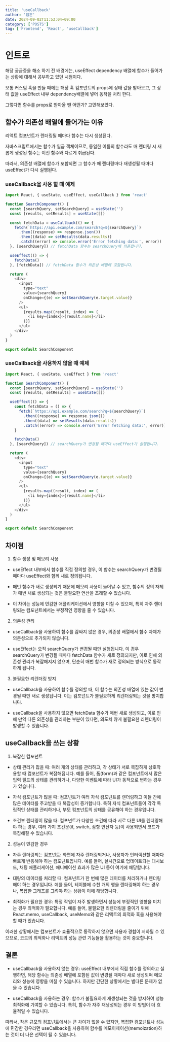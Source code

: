 ```yaml
---
title: 'useCallback'
author: '임훈'
date: 2024-09-02T11:53:04+09:00
category: ['POSTS']
tag: ['Frontend', 'React', 'useCallback']
---
```


# 인트로

해당 궁금증을 해소 하기 전 배경에는, useEffect dependency 배열에 함수가 들어가는 상황에 대해서 공부하고 있던 시점이다.

보통 커스텀 훅을 만들 때에는 해당 훅 컴포넌트의 props에 상태 값을 받아오고, 그 상태 값을 useEffect 내부 dependency배열에 넣어 동작을 처리 한다.

그렇다면 함수를 props로 받아올 땐 어떤가? 고민해보았다.

## 함수가 의존성 배열에 들어가는 이유

리액트 컴포넌트가 렌더링될 때마다 함수는 다시 생성된다.

자바스크립트에서는 함수가 일급 객체이므로, 동일한 이름의 함수라도 매 렌더링 시 새롭게 생성된 함수는 이전 함수와 다르게 취급된다.

따라서, 의존성 배열에 함수가 포함되면 그 함수가 매 렌더링마다 재생성될 때마다 useEffect가 다시 실행된다.

### useCallback을 사용 할 때 예제

```js
import React, { useState, useEffect, useCallback } from 'react'

function SearchComponent() {
  const [searchQuery, setSearchQuery] = useState('')
  const [results, setResults] = useState([])

  const fetchData = useCallback(() => {
    fetch(`https://api.example.com/search?q=${searchQuery}`)
      .then((response) => response.json())
      .then((data) => setResults(data.results))
      .catch((error) => console.error('Error fetching data:', error))
  }, [searchQuery]) // fetchData 함수는 searchQuery에 의존합니다.

  useEffect(() => {
    fetchData()
  }, [fetchData]) // fetchData 함수가 의존성 배열에 포함됩니다.

  return (
    <div>
      <input
        type="text"
        value={searchQuery}
        onChange={(e) => setSearchQuery(e.target.value)}
      />
      <ul>
        {results.map((result, index) => (
          <li key={index}>{result.name}</li>
        ))}
      </ul>
    </div>
  )
}

export default SearchComponent
```

### useCallback을 사용하지 않을 때 예제

```js
import React, { useState, useEffect } from 'react'

function SearchComponent() {
  const [searchQuery, setSearchQuery] = useState('')
  const [results, setResults] = useState([])

  useEffect(() => {
    const fetchData = () => {
      fetch(`https://api.example.com/search?q=${searchQuery}`)
        .then((response) => response.json())
        .then((data) => setResults(data.results))
        .catch((error) => console.error('Error fetching data:', error))
    }

    fetchData()
  }, [searchQuery]) // searchQuery가 변경될 때마다 useEffect가 실행됩니다.

  return (
    <div>
      <input
        type="text"
        value={searchQuery}
        onChange={(e) => setSearchQuery(e.target.value)}
      />
      <ul>
        {results.map((result, index) => (
          <li key={index}>{result.name}</li>
        ))}
      </ul>
    </div>
  )
}

export default SearchComponent
```

## 차이점

1. 함수 생성 및 메모리 사용

- useEffect 내부에서 함수를 직접 정의할 경우, 이 함수는 searchQuery가 변경될 때마다 useEffect와 함께 새로 정의됩니다.

- 매번 함수가 새로 생성되기 때문에 메모리 사용이 늘어날 수 있고, 함수의 정의 자체가 매번 새로 생성되는 것은 불필요한 연산을 초래할 수 있습니다.

- 이 차이는 성능에 민감한 애플리케이션에서 영향을 미칠 수 있으며, 특히 자주 렌더링되는 컴포넌트에서는 부정적인 영향을 줄 수 있습니다.

2. 의존성 관리

- useCallback을 사용하여 함수를 감싸지 않은 경우, 의존성 배열에서 함수 자체가 의존성으로 추가되지 않습니다.

- useEffect는 오직 searchQuery가 변경될 때만 실행됩니다. 이 경우 searchQuery가 변경될 때마다 fetchData 함수가 새로 정의되지만, 이로 인해 의존성 관리가 복잡해지지 않으며, 단순히 매번 함수가 새로 정의되는 방식으로 동작하게 됩니다.

3. 불필요한 리렌더링 방지

- useCallback을 사용하여 함수를 정의할 때, 이 함수는 의존성 배열에 있는 값이 변경될 때만 새로 생성됩니다. 이는 컴포넌트가 불필요하게 리렌더링되는 것을 방지합니다.

- useCallback을 사용하지 않으면 fetchData 함수가 매번 새로 생성되고, 이로 인해 만약 다른 의존성을 관리하는 부분이 있다면, 의도치 않게 불필요한 리렌더링이 발생할 수 있습니다.

## useCallback을 쓰는 상황

1. 복잡한 컴포넌트

- 상태 관리가 많을 때: 여러 개의 상태를 관리하고, 각 상태가 서로 복잡하게 상호작용할 때 컴포넌트가 복잡해집니다. 예를 들어, 폼(form)과 같은 컴포넌트에서 많은 입력 필드의 상태를 관리하거나, 다양한 이벤트에 따라 UI가 동적으로 변하는 경우가 있습니다.

- 자식 컴포넌트가 많을 때: 컴포넌트가 여러 자식 컴포넌트를 렌더링하고 이들 간에 많은 데이터를 주고받을 때 복잡성이 증가합니다. 특히 자식 컴포넌트들이 각각 독립적인 상태를 관리하거나, 부모 컴포넌트의 상태를 공유해야 하는 경우입니다.

- 조건부 렌더링이 많을 때: 컴포넌트가 다양한 조건에 따라 서로 다른 UI를 렌더링해야 하는 경우, 여러 가지 조건문(if, switch, 삼항 연산자 등)이 사용되면서 코드가 복잡해질 수 있습니다.

2. 성능이 민감한 경우

- 자주 렌더링되는 컴포넌트: 화면에 자주 렌더링되거나, 사용자가 인터랙션할 때마다 빠르게 반응해야 하는 컴포넌트입니다. 예를 들어, 실시간으로 업데이트되는 대시보드, 채팅 애플리케이션, 애니메이션 효과가 많은 UI 등이 여기에 해당합니다.

- 대량의 데이터를 처리할 때: 컴포넌트가 한 번에 많은 데이터를 처리하거나 렌더링해야 하는 경우입니다. 예를 들어, 테이블에 수천 개의 행을 렌더링해야 하는 경우나, 복잡한 그래프를 그려야 하는 상황이 이에 해당합니다.

- 최적화가 필요한 경우: 특정 작업이 자주 발생하면서 성능에 부정적인 영향을 미치는 경우 최적화가 필요합니다. 예를 들어, 불필요한 리렌더링을 줄이기 위해 React.memo, useCallback, useMemo와 같은 리액트의 최적화 훅을 사용해야 할 때가 있습니다.

이러한 상황에서는 컴포넌트가 효율적으로 동작하지 않으면 사용자 경험이 저하될 수 있으므로, 코드의 최적화나 리액트의 성능 관련 기능들을 활용하는 것이 중요합니다.

## 결론

- useCallback을 사용하지 않는 경우: useEffect 내부에서 직접 함수를 정의하고 실행하면, 해당 함수는 의존성 배열에 포함된 값이 변경될 때마다 새로 생성되며 메모리와 성능에 영향을 미칠 수 있습니다. 하지만 간단한 상황에서는 별다른 문제가 없을 수 있습니다.

- useCallback을 사용하는 경우: 함수가 불필요하게 재생성되는 것을 방지하여 성능 최적화에 기여할 수 있습니다. 특히, 함수가 자주 재생성되는 경우 이 방법이 더 효율적일 수 있습니다.

따라서, 작은 규모의 컴포넌트에서는 큰 차이가 없을 수 있지만, 복잡한 컴포넌트나 성능에 민감한 경우라면 useCallback을 사용하여 함수를 메모이제이션(memoization)하는 것이 더 나은 선택이 될 수 있습니다.
